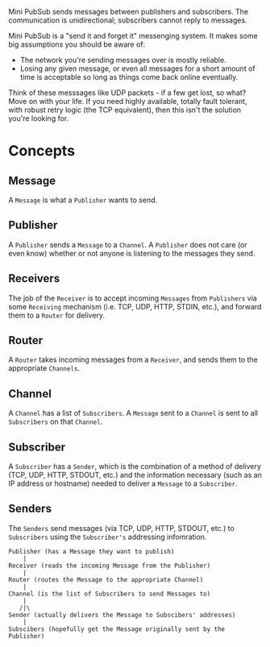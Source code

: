 Mini PubSub sends messages between publishers and subscribers. The communication
is unidirectional; subscribers cannot reply to messages.

Mini PubSub is a "send it and forget it" messenging system. It makes some big
assumptions you should be aware of:

* The network you're sending messages over is mostly reliable.
* Losing any given message, or even all messages for a short amount of time is
  acceptable so long as things come back online eventually.

Think of these messsages like UDP packets - if a few get lost, so what? Move on
with your life.  If you need highly available, totally fault tolerant, with
robust retry logic (the TCP equivalent), then this isn't the solution you're
looking for.

# Concepts

## Message

A `Message` is what a `Publisher` wants to send.


## Publisher

A `Publisher` sends a `Message` to a `Channel`. A `Publisher` does not care (or
even know) whether or not anyone is listening to the messages they send.


## Receivers

The job of the `Receiver` is to accept incoming `Messages` from `Publishers` via
some `Receiving` mechanism (i.e. TCP, UDP, HTTP, STDIN, etc.), and forward them
to a `Router` for delivery.


## Router

A `Router` takes incoming messages from a `Receiver`, and sends them to the
appropriate `Channels`.


## Channel

A `Channel` has a list of `Subscribers`. A `Message` sent to a `Channel` is sent
to all `Subscribers` on that `Channel`.


## Subscriber

A `Subscriber` has a `Sender`, which is the combination of a method of delivery
(TCP, UDP, HTTP, STDOUT, etc.) and the information necessary (such as an IP
address or hostname) needed to deliver a `Message` to a `Subscriber`.


## Senders

The `Senders` send messages (via TCP, UDP, HTTP, STDOUT, etc.) to `Subscribers`
using the `Subscriber's` addressing infomration.


```text
Publisher (has a Message they want to publish)
    |
Receiver (reads the incoming Message from the Publisher)
    |
Router (routes the Message to the appropriate Channel)
    |
Channel (is the list of Subscribers to send Messages to)
    |
   /|\
Sender (actually delivers the Message to Subscibers' addresses)
    |
Subscibers (hopefully get the Message originally sent by the Publisher)
```
